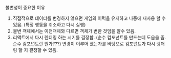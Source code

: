불변성이 중요한 이유
1. 직접적으로 데이터를 변경하지 않으면 게임의 이력을 유지하고 나중에 재사용 할 수 있음. (특정 행동을 취소하고 다시 실행)
2. 불변 객체에서는 이전객체와 다르면 객체가 변한 것임을 알수 있음. 
3. 리액트에서 다시 렌더링 하는 시기를 결정함. (순수 컴포넌트를 만드는데 도움을 줌. 순수 컴포넌트란 뭔가???) 변경이 이루어 졌는가를 바탕으로 컴포넌트가 다시 렝더링 할 지 결정할 수 있음. 


